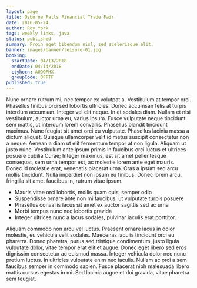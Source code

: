 ```yaml
---
layout: page
title: Osborne Falls Financial Trade Fair
date: 2016-05-24
author: Roy York
tags: weekly links, java
status: published
summary: Proin eget bibendum nisl, sed scelerisque elit.
banner: images/banner/leisure-01.jpg
booking:
  startDate: 04/13/2018
  endDate: 04/14/2018
  ctyhocn: AUOOPHX
  groupCode: OFFTF
published: true
---
```

Nunc ornare rutrum mi, nec tempor ex volutpat a. Vestibulum at tempor orci. Phasellus finibus orci sed lobortis ultricies. Donec accumsan felis at turpis interdum accumsan. Integer vel elit neque. In et sodales diam. Nullam et nisi vestibulum, auctor urna eu, varius ipsum. Fusce vulputate neque tincidunt sem mattis, ut interdum lorem convallis. Phasellus blandit tincidunt maximus. Nunc feugiat sit amet orci eu vulputate. Phasellus lacinia massa a dictum aliquet. Quisque ullamcorper velit id metus suscipit consectetur non a neque.
Aenean a diam ut elit fermentum tempor at non ligula. Aliquam ut justo nunc. Vestibulum ante ipsum primis in faucibus orci luctus et ultrices posuere cubilia Curae; Integer maximus, est sit amet pellentesque consequat, sem urna tempor est, ac molestie lorem ante eget mauris. Donec id molestie erat, venenatis placerat urna. Cras a ipsum sed arcu mollis tincidunt. Nulla imperdiet non ipsum eu finibus. Donec lorem arcu, fringilla sit amet faucibus in, rutrum vitae ipsum.

* Mauris vitae orci lobortis, mollis quam quis, semper odio
* Suspendisse ornare ante non mi faucibus, ut vulputate turpis posuere
* Phasellus convallis lacus sit amet ex auctor sagittis sed ac urna
* Morbi tempus nunc nec lobortis gravida
* Integer ultrices nunc a lacus sodales, pulvinar iaculis erat porttitor.

Aliquam commodo non arcu vel luctus. Praesent ornare lacus in dolor molestie, eu vehicula velit sodales. Maecenas iaculis tincidunt orci eu pharetra. Donec pharetra, purus sed tristique condimentum, justo ligula vulputate dolor, vitae tempor erat elit et augue. Donec eget libero sed eros dignissim consectetur ac euismod massa. Integer vehicula dolor nec nunc pretium luctus. In ultricies vulputate enim nec iaculis. Nullam ac orci a sem faucibus semper in commodo sapien. Fusce placerat nibh malesuada libero mattis cursus egestas in mi. Sed lacinia augue et dui gravida, vitae pharetra sem feugiat.
